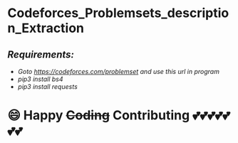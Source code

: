 # Codeforces_Problemsets_description_Extraction

## ***Requirements:***
   -  *Goto https://codeforces.com/problemset and use this url in program*
   -  *pip3 install bs4*
   -  *pip3 install requests*
      
      
 # :smile: Happy ~~Coding~~ Contributing :two_hearts::two_hearts::two_hearts::two_hearts::two_hearts::two_hearts::two_hearts:
